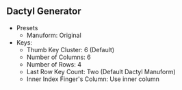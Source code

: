 ## Dactyl Generator

- Presets
    - Manuform: Original
- Keys:
    - Thumb Key Cluster: 6 (Default)
    - Number of Columns: 6
    - Number of Rows: 4
    - Last Row Key Count: Two (Default Dactyl Manuform)
    - Inner Index Finger's Column: Use inner column
